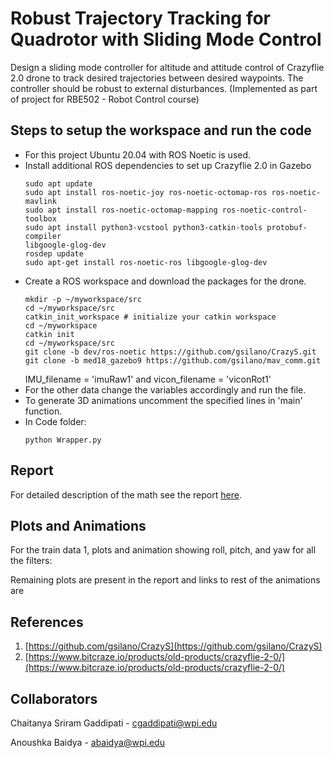 # Robust Trajectory Tracking for Quadrotor with Sliding Mode Control
Design a sliding mode controller for altitude and attitude control of Crazyflie 2.0 drone to track desired trajectories between desired waypoints. The controller should be robust to external disturbances. (Implemented as part of project for RBE502 - Robot Control course)

## Steps to setup the workspace and run the code
- For this project Ubuntu 20.04 with ROS Noetic is used.
- Install additional ROS dependencies to set up Crazyflie 2.0 in Gazebo
  ```
  sudo apt update
  sudo apt install ros-noetic-joy ros-noetic-octomap-ros ros-noetic-mavlink
  sudo apt install ros-noetic-octomap-mapping ros-noetic-control-toolbox
  sudo apt install python3-vcstool python3-catkin-tools protobuf-compiler
  libgoogle-glog-dev
  rosdep update
  sudo apt-get install ros-noetic-ros libgoogle-glog-dev
  ```
- Create a ROS workspace and download the packages for the drone.
  ```
  mkdir -p ~/myworkspace/src
  cd ~/myworkspace/src
  catkin_init_workspace # initialize your catkin workspace
  cd ~/myworkspace
  catkin init
  cd ~/myworkspace/src
  git clone -b dev/ros-noetic https://github.com/gsilano/CrazyS.git
  git clone -b med18_gazebo9 https://github.com/gsilano/mav_comm.git
  ```
	IMU_filename = 'imuRaw1' and vicon_filename = 'viconRot1'
- For the other data change the variables accordingly and run the file.
- To generate 3D animations uncomment the specified lines in 'main' function. 
- In Code folder:
  ```
  python Wrapper.py
  ```
## Report
For detailed description of the math see the report [here](Report.pdf).
## Plots and Animations
For the train data 1, plots and animation showing roll, pitch, and yaw for all the filters:
<!---
<p float="middle">
<img src="outputs/p1a.png" width="750" height="450"/>
<img src="outputs/p1b.png" width="750" height="450"/>
</p>
<p float="middle">
<img src="outputs/output1.gif" width="750" height="350"/>
</p>
------>

Remaining plots are present in the report and links to rest of the animations are 


## References
1. [https://github.com/gsilano/CrazyS](https://github.com/gsilano/CrazyS)
2. [https://www.bitcraze.io/products/old-products/crazyflie-2-0/](https://www.bitcraze.io/products/old-products/crazyflie-2-0/)

## Collaborators
Chaitanya Sriram Gaddipati - cgaddipati@wpi.edu

Anoushka Baidya - abaidya@wpi.edu
  
